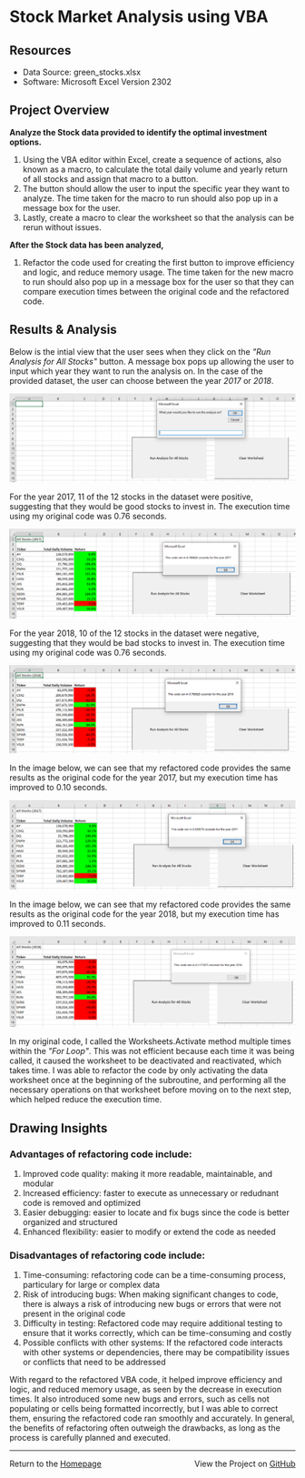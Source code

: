 # Stock Market Analysis using VBA

## Resources
- Data Source: green_stocks.xlsx
- Software: Microsoft Excel Version 2302

## Project Overview

**Analyze the Stock data provided to identify the optimal investment options.**
1. Using the VBA editor within Excel, create a sequence of actions, also known as a macro, to calculate the total daily volume and yearly return of all stocks and assign that macro to a button. 
2. The button should allow the user to input the specific year they want to analyze. The time taken for the macro to run should also pop up in a message box for the user.
2. Lastly, create a macro to clear the worksheet so that the analysis can be rerun without issues.

**After the Stock data has been analyzed,**
1. Refactor the code used for creating the first button to improve efficiency and logic, and reduce memory usage. The time taken for the new macro to run should also pop up in a message box for the user so that they can compare execution times between the original code and the refactored code.

## Results & Analysis

Below is the intial view that the user sees when they click on the *"Run Analysis for All Stocks"* button. A message box pops up allowing the user to input which year they want to run the analysis on. In the case of the provided dataset, the user can choose between the year *2017* or *2018*.

![Screenshot](Images/Initial.PNG)

For the year 2017, 11 of the 12 stocks in the dataset were positive, suggesting that they would be good stocks to invest in. The execution time using my original code was 0.76 seconds.

![Screenshot](Images/2017.PNG)

For the year 2018, 10 of the 12 stocks in the dataset were negative, suggesting that they would be bad stocks to invest in. The execution time using my original code was 0.76 seconds.

![Screenshot](Images/2018.PNG)

In the image below, we can see that my refactored code provides the same results as the original code for the year 2017, but my execution time has improved to 0.10 seconds.

![Screenshot](Images/2017_ref.PNG)

In the image below, we can see that my refactored code provides the same results as the original code for the year 2018, but my execution time has improved to 0.11 seconds.

![Screenshot](Images/2018_ref.PNG)

In my original code, I called the Worksheets.Activate method multiple times within the *"For Loop"*. This was not efficient because each time it was being called, it caused the worksheet to be deactivated and reactivated, which takes time. I was able to refactor the code by only activating the data worksheet once at the beginning of the subroutine, and performing all the necessary operations on that worksheet before moving on to the next step, which helped reduce the execution time.

## Drawing Insights

### Advantages of refactoring code include:
1. Improved code quality: making it more readable, maintainable, and modular
2. Increased efficiency: faster to execute as unnecessary or redudnant code is removed and optimized
3. Easier debugging: easier to locate and fix bugs since the code is better organized and structured
4. Enhanced flexibility: easier to modify or extend the code as needed

### Disadvantages of refactoring code include:
1. Time-consuming: refactoring code can be a time-consuming process, particulary for large or complex data
2. Risk of introducing bugs: When making significant changes to code, there is always a risk of introducing new bugs or errors that were not present in the original code
3. Difficulty in testing: Refactored code may require additional testing to ensure that it works correctly, which can be time-consuming and costly
4. Possible conflicts with other systems: If the refactored code interacts with other systems or dependencies, there may be compatibility issues or conflicts that need to be addressed

With regard to the refactored VBA code, it helped improve efficiency and logic, and reduced memory usage, as seen by the decrease in execution times. It also introduced some new bugs and errors, such as cells not populating or cells being formatted incorrectly, but I was able to correct them, ensuring the refactored code ran smoothly and accurately. In general, the benefits of refactoring often outweigh the drawbacks, as long as the process is carefully planned and executed.

---
<div style="display: flex; justify-content: space-between;">
    <div>Return to the <a href="https://kenlo94.github.io/">Homepage</a></div>
    <div>View the Project on <a href="https://github.com/kenlo94/stock_analysis">GitHub</a></div>
</div>

